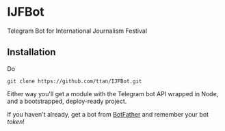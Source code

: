 # IJFBot
Telegram Bot for International Journalism Festival


## Installation
Do

```
git clone https://github.com/ttan/IJFBot.git
```

Either way you'll get a module with the Telegram bot API wrapped in Node, and a bootstrapped, deploy-ready project.

If you haven't already, get a bot from [BotFather](https://core.telegram.org/bots) and remember your bot *token*!
